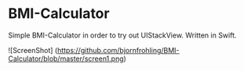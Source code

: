 # BMI-Calculator
Simple BMI-Calculator in order to try out UIStackView. 
Written in Swift. 

![ScreenShot] (https://github.com/bjornfrohling/BMI-Calculator/blob/master/screen1.png)
